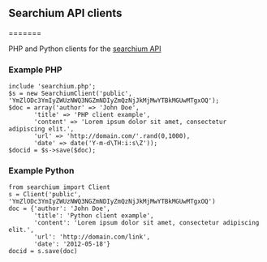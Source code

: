 ## Searchium API clients
=======

PHP and Python clients for the [searchium API](https://searchium.com/site/docs)

### Example PHP

    include 'searchium.php';
    $s = new SearchiumClient('public', 'YmZlODc3YmIyZWUzNWQ3NGZmNDIyZmQzNjJkMjMwYTBkMGUwMTgxOQ');
    $doc = array('author' => 'John Doe',
           'title' => 'PHP client example',
           'content' => 'Lorem ipsum dolor sit amet, consectetur adipiscing elit.',
           'url' => 'http://domain.com/'.rand(0,1000),
           'date' => date('Y-m-d\TH:i:s\Z'));
    $docid = $s->save($doc);
    
    
### Example Python

    from searchium import Client
    s = Client('public', 'YmZlODc3YmIyZWUzNWQ3NGZmNDIyZmQzNjJkMjMwYTBkMGUwMTgxOQ')
    doc = {'author': 'John Doe',
           'title': 'Python client example',
           'content': 'Lorem ipsum dolor sit amet, consectetur adipiscing elit.',
           'url': 'http://domain.com/link',
           'date': '2012-05-18'}
    docid = s.save(doc)